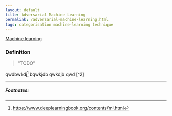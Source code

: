 ```yaml
---
layout: default
title: Adversarial Machine Learning
permalink: /adversarial-machine-learning.html
tags: categorisation machine-learning technique
---
```


[Machine learning]({{site.url}}{{site.prod}}/2020-09-15-machine-learning.html)

### Definition

> "TODO"


qwdbwkdj[^1] bqwkjdb qwkdjb qwd [^2]

<hr />

##### Footnotes:

[^1]: https://www.deeplearningbook.org/contents/ml.html
